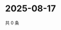 # 2025-08-17

共 0 条

<!-- BEGIN ZHIHUVIDEO -->
<!-- 最后更新时间 Sun Aug 17 2025 18:11:31 GMT+0800 (China Standard Time) -->

<!-- END ZHIHUVIDEO -->
